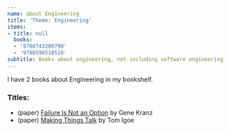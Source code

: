 ```yaml
---
name: about Engineering
title: 'Theme: Engineering'
items:
- title: null
  books:
  - '9780743200790'
  - '9780596510510'
subtitle: Books about engineering, not including software engineering
---
```

I have 2 books about Engineering in my bookshelf.

### Titles:
- (paper) [Failure Is Not an Option](/books/info/9780743200790) by Gene Kranz
- (paper) [Making Things Talk](/books/info/9780596510510) by Tom Igoe
